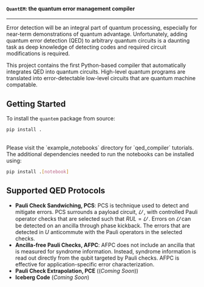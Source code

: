 #### `QuantEM`: the quantum error management compiler

---
Error detection will be an integral part of quantum processing, especially for near-term demonstrations of quantum advantage. Unfortunately, adding quantum error detection (QED) to arbitrary quantum circuits is a daunting task as deep knowledge of detecting codes and required circuit modifications is required.

This project contains the first Python-based compiler that automatically integrates QED into quantum circuits. High-level quantum programs are translated into error-detectable low-level circuits that are quantum machine compatable.

## Getting Started

To install the `quantem` package from source:

```sh
pip install .
```

<br>
Please visit the `example_notebooks` directory for `qed_compiler` tutorials. The additional dependencies needed to run the notebooks can be installed using:

```sh
pip install .[notebook]
```

## Supported QED Protocols

+ **Pauli Check Sandwiching, PCS**: PCS is technique used to detect and mitigate errors. PCS surrounds a payload circuit, $𝑈$ , with controlled Pauli operator checks that are selected such that $RUL = 𝑈$ . Errors on $𝑈$ can be detected
on an ancilla through phase kickback. The errors that are detected in $U$ anticommute with the Pauli operators in the selected checks.
+ **Ancilla-free Pauli Checks, AFPC**: AFPC does not include an ancilla that is measured for syndrome information. Instead, syndrome information is read out directly from the qubit targeted by Pauli checks. AFPC is effective for application-specific error characterization.
+ **Pauli Check Extrapolation, PCE** ((*Coming Soon*))
+ **Iceberg Code** (*Coming Soon*)
